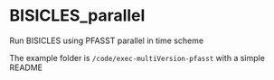 # BISICLES_parallel
Run BISICLES using PFASST parallel in time scheme

The example folder is `/code/exec-multiVersion-pfasst` with a simple README
